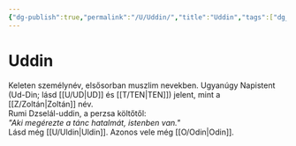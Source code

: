 ```yaml
---
{"dg-publish":true,"permalink":"/U/Uddin/","title":"Uddin","tags":["dg_uploaded"],"created":"2023-10-25T02:20","updated":"2023-11-08T04:21"}
---
```



# Uddin

Keleten személynév, elsősorban muszlim nevekben. Ugyanúgy Napistent (Ud-Din; lásd [[U/UD\|UD]] és [[T/TEN\|TEN]]) jelent, mint a [[Z/Zoltán\|Zoltán]] név.  
Rumi Dzselál-uddin, a perzsa költőtől:  
*"Aki megérezte a tánc hatalmát, istenben van."*  
Lásd még [[U/Uldin\|Uldin]]. Azonos vele még [[O/Odin\|Odin]].  